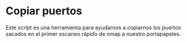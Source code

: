 <div align="left">

<h1>Copiar puertos</h1>

</div>

Este script es una herramienta para ayudarnos a copiarnos los puertos sacados en el primer escaneo rápido de nmap a nuestro portapapeles.
